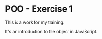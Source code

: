 # POO - Exercise 1

This is a work for my training.

It's an introduction to the object in JavaScript.
